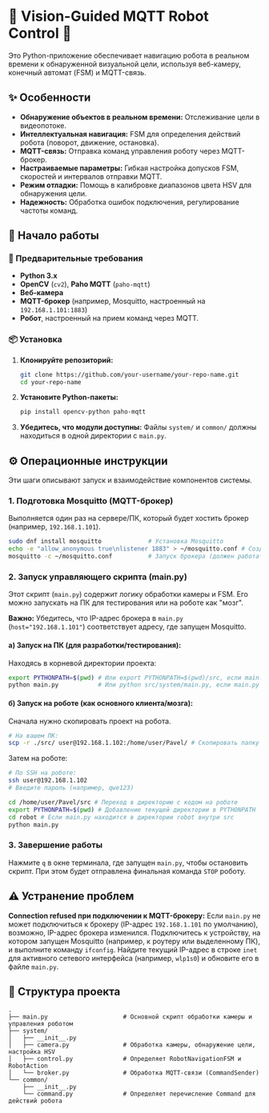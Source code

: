 # 🤖 Vision-Guided MQTT Robot Control 🎥

Это Python-приложение обеспечивает навигацию робота в реальном времени к обнаруженной визуальной цели, используя веб-камеру, конечный автомат (FSM) и MQTT-связь.

## ✨ Особенности

-   **Обнаружение объектов в реальном времени:** Отслеживание цели в видеопотоке.
-   **Интеллектуальная навигация:** FSM для определения действий робота (поворот, движение, остановка).
-   **MQTT-связь:** Отправка команд управления роботу через MQTT-брокер.
-   **Настраиваемые параметры:** Гибкая настройка допусков FSM, скоростей и интервалов отправки MQTT.
-   **Режим отладки:** Помощь в калибровке диапазонов цвета HSV для обнаружения цели.
-   **Надежность:** Обработка ошибок подключения, регулирование частоты команд.

## 🚀 Начало работы

### 📝 Предварительные требования

-   **Python 3.x**
-   **OpenCV** (`cv2`), **Paho MQTT** (`paho-mqtt`)
-   **Веб-камера**
-   **MQTT-брокер** (например, Mosquitto, настроенный на `192.168.1.101:1883`)
-   **Робот**, настроенный на прием команд через MQTT.

### 📦 Установка

1.  **Клонируйте репозиторий:**
    ```bash
    git clone https://github.com/your-username/your-repo-name.git
    cd your-repo-name
    ```

2.  **Установите Python-пакеты:**
    ```bash
    pip install opencv-python paho-mqtt
    ```

3.  **Убедитесь, что модули доступны:** Файлы `system/` и `common/` должны находиться в одной директории с `main.py`.

## ⚙️ Операционные инструкции

Эти шаги описывают запуск и взаимодействие компонентов системы.

### 1. Подготовка Mosquitto (MQTT-брокер)

Выполняется один раз на сервере/ПК, который будет хостить брокер (например, `192.168.1.101`).

```bash
sudo dnf install mosquitto             # Установка Mosquitto
echo -e "allow_anonymous true\nlistener 1883" > ~/mosquitto.conf # Создание базовой конфигурации
mosquitto -c ~/mosquitto.conf          # Запуск брокера (должен работать постоянно)
```

### 2. Запуск управляющего скрипта (main.py)

Этот скрипт (`main.py`) содержит логику обработки камеры и FSM. Его можно запускать на ПК для тестирования или на роботе как "мозг".

**Важно:** Убедитесь, что IP-адрес брокера в `main.py` (`host="192.168.1.101"`) соответствует адресу, где запущен Mosquitto.

#### а) Запуск на ПК (для разработки/тестирования):

Находясь в корневой директории проекта:

```bash
export PYTHONPATH=$(pwd) # Или export PYTHONPATH=$(pwd)/src, если main.py в src/
python main.py           # Или python src/system/main.py, если main.py в src/system/
```

#### б) Запуск на роботе (как основного клиента/мозга):

Сначала нужно скопировать проект на робота.

```bash
# На вашем ПК:
scp -r ./src/ user@192.168.1.102:/home/user/Pavel/ # Скопировать папку src на робота (пароль qwe123)
```

Затем на роботе:

```bash
# По SSH на роботе:
ssh user@192.168.1.102
# Введите пароль (например, qwe123)

cd /home/user/Pavel/src # Переход в директорию с кодом на роботе
export PYTHONPATH=$(pwd) # Добавление текущей директории в PYTHONPATH
cd robot # Если main.py находится в директории robot внутри src
python main.py
```

### 3. Завершение работы

Нажмите `q` в окне терминала, где запущен `main.py`, чтобы остановить скрипт. При этом будет отправлена финальная команда `STOP` роботу.

## ⚠️ Устранение проблем

**Connection refused при подключении к MQTT-брокеру:**
Если `main.py` не может подключиться к брокеру (IP-адрес `192.168.1.101` по умолчанию), возможно, IP-адрес брокера изменился.
Подключитесь к устройству, на котором запущен Mosquitto (например, к роутеру или выделенному ПК), и выполните команду `ifconfig`. Найдите текущий IP-адрес в строке `inet` для активного сетевого интерфейса (например, `wlp1s0`) и обновите его в файле `main.py`.

## 📂 Структура проекта

```
.
├── main.py                     # Основной скрипт обработки камеры и управления роботом
├── system/
│   ├── __init__.py
│   ├── camera.py               # Обработка камеры, обнаружение цели, настройка HSV
│   ├── control.py              # Определяет RobotNavigationFSM и RobotAction
│   └── broker.py               # Обработка MQTT-связи (CommandSender)
└── common/
    ├── __init__.py
    └── command.py              # Определяет перечисление Command для действий робота